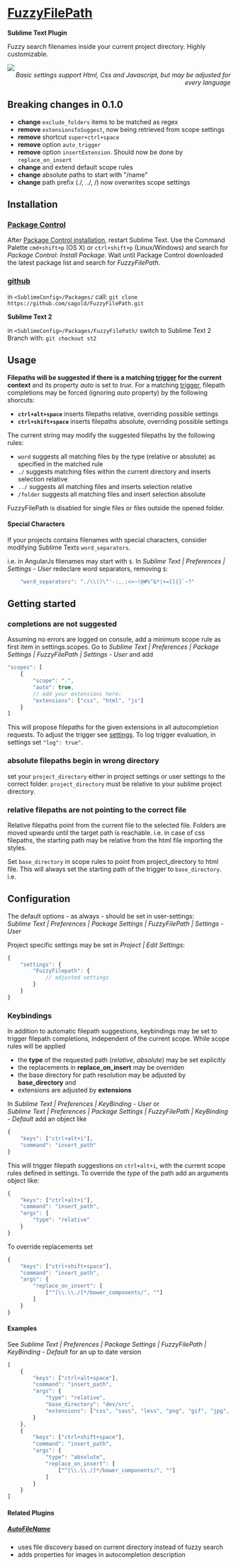 # [FuzzyFilePath](https://github.com/sagold/FuzzyFilePath)

__Sublime Text Plugin__

Fuzzy search filenames inside your current project directory. Highly customizable.

<img src="https://raw.githubusercontent.com/sagold/FuzzyFilePath/develop/FuzzyFilePathDemo.gif" />
<br />
<em style="display: block; text-align: right;">Basic settings support Html, Css and Javascript, but may be adjusted for every language</em>

## Breaking changes in 0.1.0

- **change** `exclude_folders` items to be matched as regex
- **remove** `extensionsToSuggest`, now being retrieved from scope settings
- **remove** shortcut `super+ctrl+space`
- **remove** option `auto_trigger`
- **remove** option `insertExtension`. Should now be done by `replace_on_insert`
- **change** and extend default scope rules
- **change** absolute paths to start with "/name"
- **change** path prefix (./, ../, /) now overwrites scope settings

## <a name="installation">Installation</a>


### [Package Control](https://sublime.wbond.net/)

After [Package Control installation](https://sublime.wbond.net/installation), restart Sublime Text. Use the Command Palette `cmd+shift+p` (OS X) or `ctrl+shift+p` (Linux/Windows) and search for *Package Control: Install Package*. Wait until Package Control downloaded the latest package list and search for *FuzzyFilePath*.


### [github](https://github.com/sagold/FuzzyFilePath.git)

in `<SublimeConfig>/Packages/` call: `git clone https://github.com/sagold/FuzzyFilePath.git`

__Sublime Text 2__

in `<SublimeConfig>/Packages/FuzzyFilePath/` switch to Sublime Text 2 Branch with: `git checkout st2`



## <a name="usage">Usage</a>

**Filepaths will be suggested if there is a matching [trigger](#configuration_settings_scopes) for the current context** and its property _auto_ is set
to _true_. For a matching [trigger](#configuration_settings_scopes), filepath completions may be forced (ignoring _auto_ property) by the following
shorcuts:

- __`ctrl+alt+space`__ inserts filepaths relative, overriding possible settings
- __`ctrl+shift+space`__ inserts filepaths absolute, overriding possible settings

The current string may modify the suggested filepaths by the following rules:

- `word` suggests all matching files by the type (relative or absolute) as specified in the matched rule
- `./` suggests matching files within the current directory and inserts selection relative
- `../` suggests all matching files and inserts selection relative
- `/folder` suggests all matching files and insert selection absolute

FuzzyFilePath is disabled for single files or files outside the opened folder.

#### Special Characters

If your projects contains filenames with special characters, consider modifying Sublime Texts `word_separators`.

i.e. in AngularJs filenames may start with `$`. In _Sublime Text | Preferences | Settings - User_ redeclare word
separators, removing `$`:
```js
	"word_separators": "./\\()\"'-:,.;<>~!@#%^&*|+=[]{}`~?"
```


## <a name="getting_started">Getting started</a>

### completions are not suggested

Assuming no errors are logged on console, add a minimum scope rule as first item in settings.scopes. Go to
_Sublime Text | Preferences | Package Settings | FuzzyFilePath | Settings - User_ and add

```js
"scopes": [
	{
		"scope": ".",
		"auto": true,
		// add your extensions here:
		"extensions": ["css", "html", "js"]
	}
]
```

This will propose filepaths for the given extensions in all autocompletion requests. To adjust the trigger see
[settings](configuration_settings). To log trigger evaluation, in settings set `"log": true"`.



### absolute filepaths begin in wrong directory

set your `project_directory` either in project settings or user settings to the correct folder. `project_directory`
must be relative to your sublime project directory.


### relative filepaths are not pointing to the correct file

Relative filepaths point from the current file to the selected file. Folders are moved upwards until the target path
is reachable. i.e. in case of css filepaths, the starting path may be relative from the html file importing the styles.

Set `base_directory` in scope rules to point from project_directory to html file. This will always set the starting
path of the trigger to `base_directory`. i.e.




## <a name="configuration">Configuration</a>

The default options - as always - should be set in user-settings:<br />
_Sublime Text | Preferences | Package Settings | FuzzyFilePath | Settings - User_

Project specific settings may be set in _Project | Edit Settings_:
```js
{
	"settings": {
		"FuzzyFilepath": {
			// adjusted settings
		}
	}
}
```


### <a name="configuration_keybindings">Keybindings</a>

In addition to automatic filepath suggestions, keybindings may be set to trigger filepath completions, independent of
the current scope. While scope rules will be applied

- the **type** of the requested path (_relative_, _absolute_) may be set explicitly
- the replacements in **replace\_on\_insert** may be overriden
- the base directory for path resolution may be adjusted by **base\_directory** and
- extensions are adjusted by **extensions**

In _Sublime Text | Preferences | KeyBinding - User_ or <br />
_Sublime Text | Preferences | Package Settings | FuzzyFilePath | KeyBinding - Default_ add an object like

```js
{
	"keys": ["ctrl+alt+i"],
	"command": "insert_path"
}
```

This will trigger filepath suggestions on `ctrl+alt+i`, with the current scope rules defined in settings. To override
the _type_ of the path add an arguments object like:

```js
{
	"keys": ["ctrl+alt+i"],
	"command": "insert_path",
	"args": {
	    "type": "relative"
	}
}
```

To override replacements set

```js
{
    "keys": ["ctrl+shift+space"],
    "command": "insert_path",
    "args": {
        "replace_on_insert": [
        	["^[\\.\\./]*/bower_components/", ""]
        ]
    }
}
```


#### Examples
See _Sublime Text | Preferences | Package Settings | FuzzyFilePath | KeyBinding - Default_ for an up to date version

```js
[
    {
        "keys": ["ctrl+alt+space"],
        "command": "insert_path",
        "args": {
            "type": "relative",
            "base_directory": "dev/src",
            "extensions": ["css", "sass", "less", "png", "gif", "jpg", "svg"]
        }
    },
    {
        "keys": ["ctrl+shift+space"],
        "command": "insert_path",
        "args": {
            "type": "absolute",
            "replace_on_insert": [
            	["^[\\.\\./]*/bower_components/", ""]
            ]
        }
    }
]
```


#### Related Plugins

##### [AutoFileName](https://github.com/BoundInCode/AutoFileName)

- uses file discovery based on current directory instead of fuzzy search
- adds properties for images in autocompletion description





